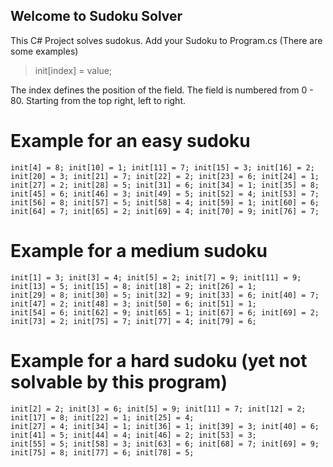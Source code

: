 ## Welcome to Sudoku Solver

This C# Project solves sudokus.
Add your Sudoku to Program.cs (There are some examples)

> init[index] = value;

The index defines the position of the field. The field is numbered from 0 - 80. Starting from the top right, left to right.

# Example for an easy sudoku
```
init[4] = 8; init[10] = 1; init[11] = 7; init[15] = 3; init[16] = 2; init[20] = 3; init[21] = 7; init[22] = 2; init[23] = 6; init[24] = 1;
init[27] = 2; init[28] = 5; init[31] = 6; init[34] = 1; init[35] = 8; init[45] = 6; init[46] = 3; init[49] = 5; init[52] = 4; init[53] = 7;
init[56] = 8; init[57] = 5; init[58] = 4; init[59] = 1; init[60] = 6; init[64] = 7; init[65] = 2; init[69] = 4; init[70] = 9; init[76] = 7;
```

# Example for a medium sudoku
```
init[1] = 3; init[3] = 4; init[5] = 2; init[7] = 9; init[11] = 9; init[13] = 5; init[15] = 8; init[18] = 2; init[26] = 1;
init[29] = 8; init[30] = 5; init[32] = 9; init[33] = 6; init[40] = 7; init[47] = 2; init[48] = 3; init[50] = 6; init[51] = 1;
init[54] = 6; init[62] = 9; init[65] = 1; init[67] = 6; init[69] = 2; init[73] = 2; init[75] = 7; init[77] = 4; init[79] = 6;
```

# Example for a hard sudoku (yet not solvable by this program)
```
init[2] = 2; init[3] = 6; init[5] = 9; init[11] = 7; init[12] = 2; init[17] = 8; init[22] = 1; init[25] = 4;
init[27] = 4; init[34] = 1; init[36] = 1; init[39] = 3; init[40] = 6; init[41] = 5; init[44] = 4; init[46] = 2; init[53] = 3;
init[55] = 5; init[58] = 3; init[63] = 6; init[68] = 7; init[69] = 9; init[75] = 8; init[77] = 6; init[78] = 5;
```
